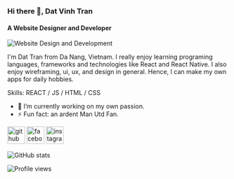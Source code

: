 ### Hi there 👋, Dat Vinh Tran
#### A Website Designer and Developer
![Website Design and Development](https://images.unsplash.com/photo-1566837945700-30057527ade0?ixid=MnwxMjA3fDB8MHxwaG90by1wYWdlfHx8fGVufDB8fHx8&ixlib=rb-1.2.1&auto=format&fit=crop&w=1050&q=80)

I'm Dat Tran from Da Nang, Vietnam. I really enjoy learning programing languages, frameworks and technologies like React and React Native. I also enjoy wireframing, ui, ux, and design in general. Hence, I can make my own apps for daily hobbies. 

Skills: REACT / JS / HTML / CSS

- 🔭 I’m currently working on my own passion. 
- ⚡ Fun fact: an ardent Man Utd Fan. 


[<img src='https://cdn.jsdelivr.net/npm/simple-icons@3.0.1/icons/github.svg' alt='github' height='40'>](https://github.com/vihdatt)  [<img src='https://cdn.jsdelivr.net/npm/simple-icons@3.0.1/icons/facebook.svg' alt='facebook' height='40'>](https://www.facebook.com/datvinhtran.dut)  [<img src='https://cdn.jsdelivr.net/npm/simple-icons@3.0.1/icons/instagram.svg' alt='instagram' height='40'>](https://www.instagram.com/vihdatt/)  

![GitHub stats](https://github-readme-stats.vercel.app/api?username=vihdatt&show_icons=true)  

![Profile views](https://gpvc.arturio.dev/vihdatt)  
